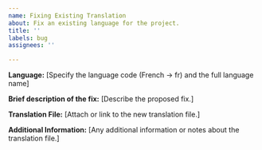 ```yaml
---
name: Fixing Existing Translation
about: Fix an existing language for the project.
title: ''
labels: bug
assignees: ''

---
```


**Language:**
[Specify the language code (French → fr) and the full language name] 

**Brief description of the fix:**
[Describe the proposed fix.]

**Translation File:**
[Attach or link to the new translation file.]

**Additional Information:**
[Any additional information or notes about the translation file.]
